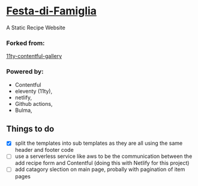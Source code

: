 # [Festa-di-Famiglia](https://festa-di-famiglia.netlify.app/)
A Static Recipe Website  

### Forked from: 
[11ty-contentful-gallery](https://github.com/contentful/11ty-contentful-gallery)  

### Powered by:
- Contentful
- eleventy (11ty), 
- netlify, 
- Github actions, 
- Bulma,

## Things to do 
- [x] split the templates into sub templates as they are all using the same header and footer code
- [ ] use a serverless service like aws to be the communication between the add recipe form and Contentful (doing this with Netlify for this project)
- [ ] add catagory slection on main page, probally with pagination of item pages 
